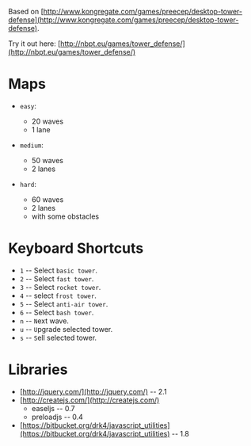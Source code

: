 Based on [http://www.kongregate.com/games/preecep/desktop-tower-defense](http://www.kongregate.com/games/preecep/desktop-tower-defense).


Try it out here: [http://nbpt.eu/games/tower_defense/](http://nbpt.eu/games/tower_defense/)


Maps
====

- `easy`:
    - 20 waves
    - 1 lane

- `medium`:
    - 50 waves
    - 2 lanes

- `hard`:
    - 60 waves
    - 2 lanes
    - with some obstacles


Keyboard Shortcuts
==================


- `1` -- Select `basic tower`.
- `2` -- Select `fast tower`.
- `3` -- Select `rocket tower`.
- `4` -- select `frost tower`.
- `5` -- Select `anti-air tower`.
- `6` -- Select `bash tower`.
- `n` -- `N`ext wave.
- `u` -- `U`pgrade selected tower.
- `s` -- `S`ell selected tower.


Libraries
=========

- [http://jquery.com/](http://jquery.com/) -- 2.1
- [http://createjs.com/](http://createjs.com/)
    - easeljs -- 0.7
    - preloadjs -- 0.4
- [https://bitbucket.org/drk4/javascript_utilities](https://bitbucket.org/drk4/javascript_utilities) -- 1.8